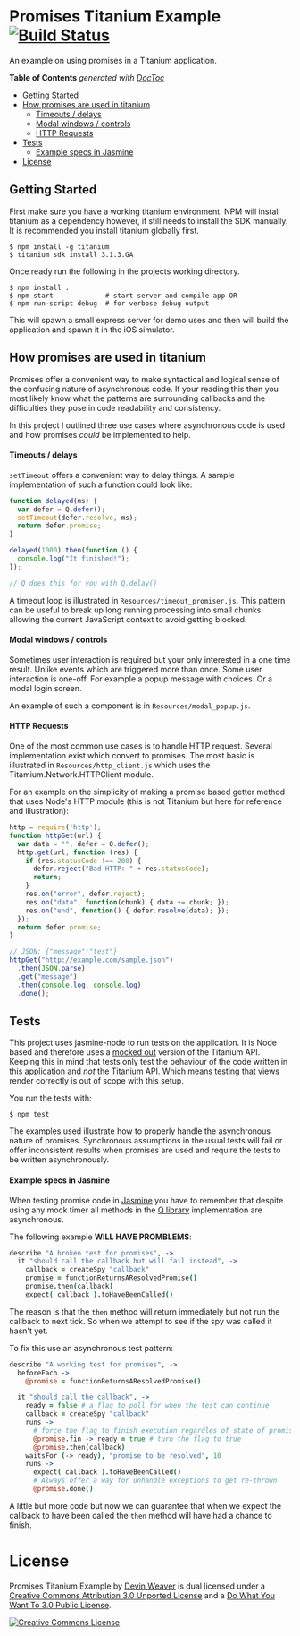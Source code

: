 # Promises Titanium Example [![Build Status](https://travis-ci.org/sukima/promises-titanium.png?branch=non_alloy)](https://travis-ci.org/sukima/promises-titanium)

An example on using promises in a Titanium application.

**Table of Contents**  *generated with [DocToc](http://doctoc.herokuapp.com/)*

- [Getting Started](#getting-started)
- [How promises are used in titanium](#how-promises-are-used-in-titanium)
    - [Timeouts / delays](#timeouts--delays)
    - [Modal windows / controls](#modal-windows--controls)
    - [HTTP Requests](#http-requests)
- [Tests](#tests)
    - [Example specs in Jasmine](#example-specs-in-jasmine)
- [License](#license)

## Getting Started

First make sure you have a working titanium environment. NPM will install
titanium as a dependency however, it still needs to install the SDK manually.
It is recommended you install titanium globally first.

    $ npm install -g titanium
    $ titanium sdk install 3.1.3.GA

Once ready run the following in the projects working directory.

    $ npm install .
    $ npm start             # start server and compile app OR
    $ npm run-script debug  # for verbose debug output

This will spawn a small express server for demo uses and then will build the
application and spawn it in the iOS simulator.

## How promises are used in titanium

Promises offer a convenient way to make syntactical and logical sense of the
confusing nature of asynchronous code. If your reading this then you most
likely know what the patterns are surrounding callbacks and the difficulties
they pose in code readability and consistency.

In this project I outlined three use cases where asynchronous code is used and
how promises *could* be implemented to help.

#### Timeouts / delays

`setTimeout` offers a convenient way to delay things. A sample implementation
of such a function could look like:

```JavaScript
function delayed(ms) {
  var defer = Q.defer();
  setTimeout(defer.resolve, ms);
  return defer.promise;
}

delayed(1000).then(function () {
  console.log("It finished!");
});

// Q does this for you with Q.delay()
```

A timeout loop is illustrated in `Resources/timeout_promiser.js`. This pattern
can be useful to break up long running processing into small chunks allowing
the current JavaScript context to avoid getting blocked.

#### Modal windows / controls

Sometimes user interaction is required but your only interested in a one time
result. Unlike events which are triggered more than once. Some user interaction
is one-off. For example a popup message with choices. Or a modal login screen.

An example of such a component is in `Resources/modal_popup.js`.

#### HTTP Requests

One of the most common use cases is to handle HTTP request. Several
implementation exist which convert to promises. The most basic is illustrated
in `Resources/http_client.js` which uses the Titamium.Network.HTTPClient
module.

For an example on the simplicity of making a promise based getter method that
uses Node's HTTP module (this is not Titanium but here for reference and
illustration):

```JavaScript
http = require('http');
function httpGet(url) {
  var data = "", defer = Q.defer();
  http.get(url, function (res) {
    if (res.statusCode !== 200) {
      defer.reject("Bad HTTP: " + res.statusCode);
      return;
    }
    res.on("error", defer.reject);
    res.on("data", function(chunk) { data += chunk; });
    res.on("end", function() { defer.resolve(data); });
  });
  return defer.promise;
}

// JSON: {"message":"test"}
httpGet("http://example.com/sample.json")
  .then(JSON.parse)
  .get("message")
  .then(console.log, console.log)
  .done();
```

## Tests

This project uses jasmine-node to run tests on the application. It is Node
based and therefore uses a [mocked out][mockti] version of the Titanium API.
Keeping this in mind that tests only test the behaviour of the code written
in this application and *not* the Titanium API. Which means testing that
views render correctly is out of scope with this setup.

[mockti]: https://github.com/rf/mockti

You run the tests with:

    $ npm test

The examples used illustrate how to properly handle the asynchronous nature
of promises. Synchronous assumptions in the usual tests will fail or offer
inconsistent results when promises are used and require the tests to be
written asynchronously.

#### Example specs in Jasmine

When testing promise code in [Jasmine][] you have to remember that despite
using any mock timer all methods in the [Q library][q] implementation are
asynchronous.

[Jasmine]: http://pivotal.github.io/jasmine/
[q]: http://documentup.com/kriskowal/q/

The following example **WILL HAVE PROMBLEMS**:

```CoffeeScript
describe "A broken test for promises", ->
  it "should call the callback but will fail instead", ->
    callback = createSpy "callback"
    promise = functionReturnsAResolvedPromise()
    promise.then(callback)
    expect( callback ).toHaveBeenCalled()
```

The reason is that the `then` method will return immediately but not run the
callback to next tick. So when we attempt to see if the spy was called it
hasn't yet.

To fix this use an asynchronous test pattern:

```CoffeeScript
describe "A working test for promises", ->
  beforeEach ->
    @promise = functionReturnsAResolvedPromise()

  it "should call the callback", ->
    ready = false # a flag to poll for when the test can continue
    callback = createSpy "callback"
    runs ->
      # force the flag to finish execution regardles of state of promise.
      @promise.fin -> ready = true # turn the flag to true
      @promise.then(callback)
    waitsFor (-> ready), "promise to be resolved", 10
    runs ->
      expect( callback ).toHaveBeenCalled()
      # Always offer a way for unhandle exceptions to get re-thrown
      @promise.done()
```

A little but more code but now we can guarantee that when we expect the
callback to have been called the `then` method will have had a chance to
finish.

# License

Promises Titanium Example by [Devin Weaver](http://tritarget.org/)
is dual licensed under a [Creative Commons Attribution 3.0 Unported License](http://creativecommons.org/licenses/by/3.0/deed.en_US)
and a [Do What You Want To 3.0 Public License](http://tritarget.org/wywtpl/).

[![Creative Commons License](http://i.creativecommons.org/l/by/3.0/88x31.png)](http://creativecommons.org/licenses/by/3.0/deed.en_US)

